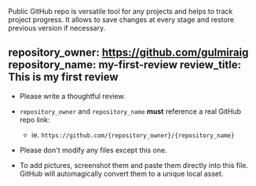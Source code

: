 Public GitHub repo is versatile tool for any projects and helps to track project progress. 
It allows to save changes at every stage and restore previous version if necessary. 

repository_owner: https://github.com/gulmiraig
repository_name: my-first-review
review_title: This is my first review
---
- Please write a thoughtful review.
  
- `repository_owner` and `repository_name` **must** reference a real GitHub repo link:
  - ie. `https://github.com/{repository_owner}/{repository_name}`

- Please don't modify any files except this one.

- To add pictures, screenshot them and paste them directly into this file.  GitHub will automagically convert them to a unique local asset.
